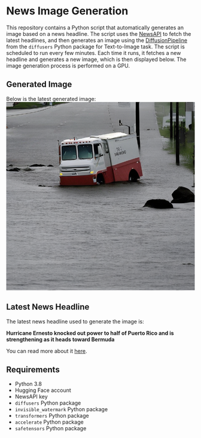 # News Image Generation
This repository contains a Python script that automatically generates an image based on a news headline. The script uses the [NewsAPI](https://newsapi.org/) to fetch the latest headlines, and then generates an image using the [DiffusionPipeline](https://github.com/huggingface/diffusers) from the `diffusers` Python package for Text-to-Image task.
The script is scheduled to run every few minutes. Each time it runs, it fetches a new headline and generates a new image, which is then displayed below. The image generation process is performed on a GPU.

## Generated Image
Below is the latest generated image:
![Generated Image](image.png)

## Latest News Headline
The latest news headline used to generate the image is:

**Hurricane Ernesto knocked out power to half of Puerto Rico and is strengthening as it heads toward Bermuda**

You can read more about it [here](https://news.google.com/rss/articles/CBMikgFBVV95cUxPRXg3RFUyQ21URmZsY01JRF9iYXdvb1JRWDBWZ3hpMUhvYm9XM2FGUHdIb081TFNFT29nazZtMmxUZlRacHMwTlRzTHJtMmRGcVpJQzhLTUlkamY5bllvUGx6cEhvRzlpQTl5TFJ1Q25IZkVRZTVsR1NNUUp0aC1JTGd0NUZKNGlyVEhNYUVUQjZUd9IBiAFBVV95cUxQd21leFhWdjZBWlpEMFM5YlpYcXZCZDBSOHFiSVpSSXpFdmN0Z0g2bGk0VWxhSGlfM2hiS19HZ1E4VkQ3aHA2NTd6amswY1VJRFJNYmEtMXR2NUlrV2ZvY3pmNlRpZ1VGT19VUjdRNk14MjZpdDdnWktyWEpJc2VsMFlMV1VVMzlf?oc=5).

## Requirements
- Python 3.8
- Hugging Face account
- NewsAPI key
- `diffusers` Python package
- `invisible_watermark` Python package
- `transformers` Python package
- `accelerate` Python package
- `safetensors` Python package
